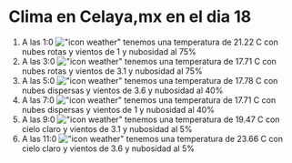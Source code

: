 # Clima en Celaya,mx en el dia 18

1. A las 1:0 !["icon weather"](http://openweathermap.org/img/w/04n.png) tenemos una temperatura de 21.22 C con nubes rotas y  vientos de 1 y nubosidad al 75%
1. A las 3:0 !["icon weather"](http://openweathermap.org/img/w/04n.png) tenemos una temperatura de 17.71 C con nubes rotas y  vientos de 3.1 y nubosidad al 75%
1. A las 5:0 !["icon weather"](http://openweathermap.org/img/w/03n.png) tenemos una temperatura de 17.78 C con nubes dispersas y  vientos de 3.6 y nubosidad al 40%
1. A las 7:0 !["icon weather"](http://openweathermap.org/img/w/03n.png) tenemos una temperatura de 17.71 C con nubes dispersas y  vientos de 1 y nubosidad al 40%
1. A las 9:0 !["icon weather"](http://openweathermap.org/img/w/01d.png) tenemos una temperatura de 19.47 C con cielo claro y  vientos de 3.1 y nubosidad al 5%
1. A las 11:0 !["icon weather"](http://openweathermap.org/img/w/01d.png) tenemos una temperatura de 23.66 C con cielo claro y  vientos de 3.6 y nubosidad al 5%

